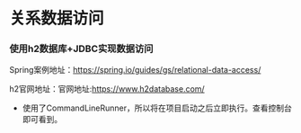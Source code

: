 # 关系数据访问

### 使用h2数据库+JDBC实现数据访问

Spring案例地址：https://spring.io/guides/gs/relational-data-access/

h2官网地址：官网地址:https://www.h2database.com/

* 使用了CommandLineRunner，所以将在项目启动之后立即执行。查看控制台即可看到。


